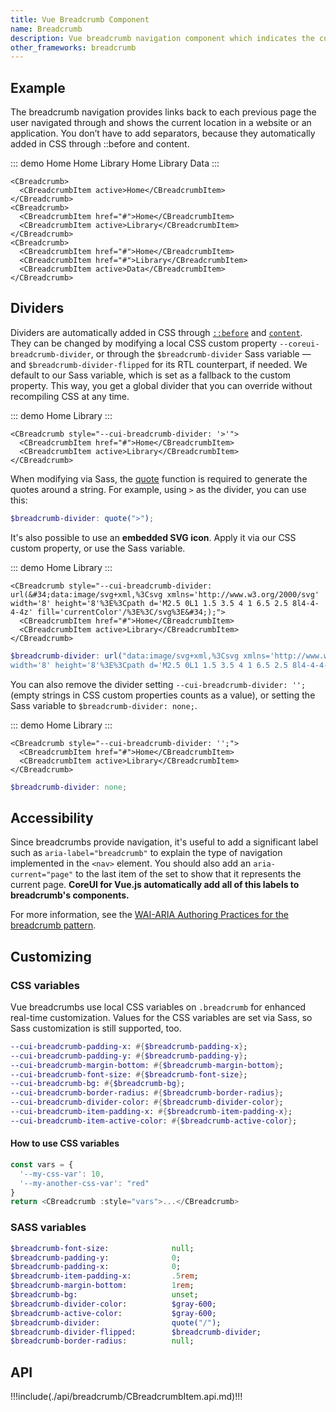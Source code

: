 ```yaml
---
title: Vue Breadcrumb Component
name: Breadcrumb
description: Vue breadcrumb navigation component which indicates the current location within a navigational hierarchy that automatically adds separators.
other_frameworks: breadcrumb
---
```



## Example

The breadcrumb navigation provides links back to each previous page the user navigated through and shows the current location in a website or an application. You don’t have to add separators, because they automatically added in CSS through ::before and content.

::: demo
<CBreadcrumb>
  <CBreadcrumbItem active>Home</CBreadcrumbItem>
</CBreadcrumb>
<CBreadcrumb>
  <CBreadcrumbItem href="#">Home</CBreadcrumbItem>
  <CBreadcrumbItem active>Library</CBreadcrumbItem>
</CBreadcrumb>
<CBreadcrumb>
  <CBreadcrumbItem href="#">Home</CBreadcrumbItem>
  <CBreadcrumbItem href="#">Library</CBreadcrumbItem>
  <CBreadcrumbItem active>Data</CBreadcrumbItem>
</CBreadcrumb>
:::
```vue
<CBreadcrumb>
  <CBreadcrumbItem active>Home</CBreadcrumbItem>
</CBreadcrumb>
<CBreadcrumb>
  <CBreadcrumbItem href="#">Home</CBreadcrumbItem>
  <CBreadcrumbItem active>Library</CBreadcrumbItem>
</CBreadcrumb>
<CBreadcrumb>
  <CBreadcrumbItem href="#">Home</CBreadcrumbItem>
  <CBreadcrumbItem href="#">Library</CBreadcrumbItem>
  <CBreadcrumbItem active>Data</CBreadcrumbItem>
</CBreadcrumb>
```

## Dividers

Dividers are automatically added in CSS through [`::before`](https://developer.mozilla.org/en-US/docs/Web/CSS/::before) and [`content`](https://developer.mozilla.org/en-US/docs/Web/CSS/content). They can be changed by modifying a local CSS custom property `--coreui-breadcrumb-divider`, or through the `$breadcrumb-divider` Sass variable — and `$breadcrumb-divider-flipped` for its RTL counterpart, if needed. We default to our Sass variable, which is set as a fallback to the custom property. This way, you get a global divider that you can override without recompiling CSS at any time.

::: demo
<CBreadcrumb style="--cui-breadcrumb-divider: '>'">
  <CBreadcrumbItem href="#">Home</CBreadcrumbItem>
  <CBreadcrumbItem active>Library</CBreadcrumbItem>
</CBreadcrumb>
:::
```vue
<CBreadcrumb style="--cui-breadcrumb-divider: '>'">
  <CBreadcrumbItem href="#">Home</CBreadcrumbItem>
  <CBreadcrumbItem active>Library</CBreadcrumbItem>
</CBreadcrumb>
```

When modifying via Sass, the [quote](https://sass-lang.com/documentation/modules/string#quote) function is required to generate the quotes around a string. For example, using `>` as the divider, you can use this:

```scss
$breadcrumb-divider: quote(">");
```

It's also possible to use an **embedded SVG icon**. Apply it via our CSS custom property, or use the Sass variable.

::: demo
<CBreadcrumb style="--cui-breadcrumb-divider: url(&#34;data:image/svg+xml,%3Csvg xmlns='http://www.w3.org/2000/svg' width='8' height='8'%3E%3Cpath d='M2.5 0L1 1.5 3.5 4 1 6.5 2.5 8l4-4-4-4z' fill='currentColor'/%3E%3C/svg%3E&#34;);">
  <CBreadcrumbItem href="#">Home</CBreadcrumbItem>
  <CBreadcrumbItem active>Library</CBreadcrumbItem>
</CBreadcrumb>
:::
```vue
<CBreadcrumb style="--cui-breadcrumb-divider: url(&#34;data:image/svg+xml,%3Csvg xmlns='http://www.w3.org/2000/svg' width='8' height='8'%3E%3Cpath d='M2.5 0L1 1.5 3.5 4 1 6.5 2.5 8l4-4-4-4z' fill='currentColor'/%3E%3C/svg%3E&#34;);">
  <CBreadcrumbItem href="#">Home</CBreadcrumbItem>
  <CBreadcrumbItem active>Library</CBreadcrumbItem>
</CBreadcrumb>
```

```scss
$breadcrumb-divider: url("data:image/svg+xml,%3Csvg xmlns='http://www.w3.org/2000/svg' 
width='8' height='8'%3E%3Cpath d='M2.5 0L1 1.5 3.5 4 1 6.5 2.5 8l4-4-4-4z' fill='currentColor'/%3E%3C/svg%3E");
```

You can also remove the divider setting `--cui-breadcrumb-divider: '';` (empty strings in CSS custom properties counts as a value), or setting the Sass variable to `$breadcrumb-divider: none;`.

::: demo
<CBreadcrumb style="--cui-breadcrumb-divider: '';">
  <CBreadcrumbItem href="#">Home</CBreadcrumbItem>
  <CBreadcrumbItem active>Library</CBreadcrumbItem>
</CBreadcrumb>
:::
```vue
<CBreadcrumb style="--cui-breadcrumb-divider: '';">
  <CBreadcrumbItem href="#">Home</CBreadcrumbItem>
  <CBreadcrumbItem active>Library</CBreadcrumbItem>
</CBreadcrumb>
```

```scss
$breadcrumb-divider: none;
```

## Accessibility

Since breadcrumbs provide navigation, it's useful to add a significant label such as `aria-label="breadcrumb"` to explain the type of navigation implemented in the `<nav>` element. You should also add an `aria-current="page"` to the last item of the set to show that it represents the current page. **CoreUI for Vue.js automatically add all of this labels to breadcrumb's components.** 

For more information, see the [WAI-ARIA Authoring Practices for the breadcrumb pattern](https://www.w3.org/TR/wai-aria-practices/#breadcrumb).

## Customizing

### CSS variables

Vue breadcrumbs use local CSS variables on `.breadcrumb` for enhanced real-time customization. Values for the CSS variables are set via Sass, so Sass customization is still supported, too.

```sass
--cui-breadcrumb-padding-x: #{$breadcrumb-padding-x};
--cui-breadcrumb-padding-y: #{$breadcrumb-padding-y};
--cui-breadcrumb-margin-bottom: #{$breadcrumb-margin-bottom};
--cui-breadcrumb-font-size: #{$breadcrumb-font-size};
--cui-breadcrumb-bg: #{$breadcrumb-bg};
--cui-breadcrumb-border-radius: #{$breadcrumb-border-radius};
--cui-breadcrumb-divider-color: #{$breadcrumb-divider-color};
--cui-breadcrumb-item-padding-x: #{$breadcrumb-item-padding-x};
--cui-breadcrumb-item-active-color: #{$breadcrumb-active-color};
```

#### How to use CSS variables

```js
const vars = { 
  '--my-css-var': 10,
  '--my-another-css-var': "red" 
}
return <CBreadcrumb :style="vars">...</CBreadcrumb>
```

### SASS variables

```sass
$breadcrumb-font-size:              null;
$breadcrumb-padding-y:              0;
$breadcrumb-padding-x:              0;
$breadcrumb-item-padding-x:         .5rem;
$breadcrumb-margin-bottom:          1rem;
$breadcrumb-bg:                     unset;
$breadcrumb-divider-color:          $gray-600;
$breadcrumb-active-color:           $gray-600;
$breadcrumb-divider:                quote("/");
$breadcrumb-divider-flipped:        $breadcrumb-divider;
$breadcrumb-border-radius:          null;
```

## API

!!!include(./api/breadcrumb/CBreadcrumbItem.api.md)!!!